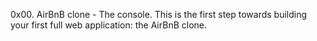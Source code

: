 0x00. AirBnB clone - The console. This is the first step towards building your first full web application: the AirBnB clone. 
